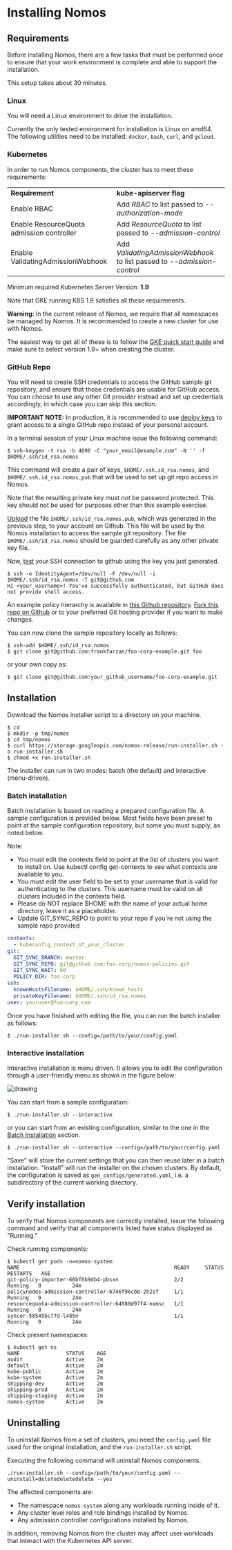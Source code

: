 # Installing Nomos

## Requirements

Before installing Nomos, there are a few tasks that must be performed once to
ensure that your work environment is complete and able to support the
installation.

This setup takes about 30 minutes.

### Linux

You will need a Linux environment to drive the installation.

Currently the only tested environment for installation is Linux on amd64. The
following utilities need to be installed: `docker`, `bash`, `curl`, and
`gcloud`.

### Kubernetes

In order to run Nomos components, the cluster has to meet these requirements:

<table>
  <tr>
   <td><strong>Requirement</strong>
   </td>
   <td><strong>kube-apiserver flag</strong>
   </td>
  </tr>
  <tr>
   <td>Enable RBAC
   </td>
   <td>Add <em>RBAC</em> to list passed to <em>--authorization-mode</em>
   </td>
  </tr>
  <tr>
   <td>Enable ResourceQuota admission controller
   </td>
   <td>Add <em>ResourceQuota</em> to list passed to <em>--admission-control</em>
   </td>
  </tr>
  <tr>
   <td>Enable ValidatingAdmissionWebhook
   </td>
   <td>Add <em>ValidatingAdmissionWebhook</em> to list passed to <em>--admission-control</em>
   </td>
  </tr>
</table>

Minimum required Kubernetes Server Version: **1.9**

Note that GKE running K8S 1.9 satisfies all these requirements.

**Warning:** In the current release of Nomos, we require that all namespaces be
managed by Nomos. It is recommended to create a new cluster for use with Nomos.

The easiest way to get all of these is to follow the [GKE quick start
guide](https://cloud.google.com/kubernetes-engine/docs/quickstart) and make sure
to select version 1.9+ when creating the cluster.

### GitHub Repo

You will need to create SSH credentials to access the GitHub sample git
repository, and ensure that those credentials are usable for GitHub access. You
can choose to use any other Git provider instead and set up credentials
accordingly, in which case you can skip this section.

**IMPORTANT NOTE:** In production, it is recommended to use [deploy
keys](https://developer.github.com/v3/guides/managing-deploy-keys/#deploy-keys)
to grant access to a single GitHub repo instead of your personal account.

In a terminal session of your Linux machine issue the following command:

```console
$ ssh-keygen -t rsa -b 4096 -C "your_email@example.com" -N '' -f $HOME/.ssh/id_rsa.nomos
```

This command will create a pair of keys, `$HOME/.ssh.id_rsa.nomos`, and
`$HOME/.ssh.id_rsa.nomos.pub` that will be used to set up git repo access in
Nomos.

Note that the resulting private key must _not_ be password protected. This key
should not be used for purposes other than this example exercise.

[Upload](https://help.github.com/articles/adding-a-new-ssh-key-to-your-github-account/)
the file `$HOME/.ssh/id_rsa.nomos.pub`, which was generated in the previous
step, to your account on Github. This file will be used by the Nomos
installation to access the sample git repository. The file
`$HOME/.ssh/id_rsa.nomos` should be guarded carefully as any other private key
file.

Now, [test](https://help.github.com/articles/testing-your-ssh-connection/) your
SSH connection to github using the key you just generated.

```console
$ ssh -o IdentityAgent=/dev/null -F /dev/null -i $HOME/.ssh/id_rsa.nomos -T git@github.com
Hi <your_username>! You've successfully authenticated, but GitHub does not provide shell access.
```

An example policy hierarchy is available in [this Github
repository](https://github.com/frankfarzan/foo-corp-example). [Fork this repo on
Github](https://help.github.com/articles/fork-a-repo/) or to your preferred Git
hosting provider if you want to make changes.

You can now clone the sample repository locally as follows:

```console
$ ssh-add $HOME/.ssh/id_rsa.nomos
$ git clone git@github.com:frankfarzan/foo-corp-example.git foo
```

or your own copy as:

```console
$ git clone git@github.com:your_github_username/foo-corp-example.git
```

## Installation

Download the Nomos installer script to a directory on your machine.

```console
$ cd
$ mkdir -p tmp/nomos
$ cd tmp/nomos
$ curl https://storage.googleapis.com/nomos-release/run-installer.sh -o run-installer.sh
$ chmod +x run-installer.sh
```

The installer can run in two modes: batch (the default) and interactive
(menu-driven).

### Batch installation

Batch installation is based on reading a prepared configuration file. A sample
configuration is provided below. Most fields have been preset to point at the
sample configuration repository, but some you must supply, as noted below.

Note:

*   You must edit the contexts field to point at the list of clusters you want
    to install on. Use kubectl config get-contexts to see what contexts are
    available to you.
*   You must edit the user field to be set to your username that is valid for
    authenticating to the clusters. This username must be valid on all clusters
    included in the contexts field.
*   Please do NOT replace $HOME with the name of your actual home directory,
    leave it as a placeholder.
*   Update GIT_SYNC_REPO to point to your repo if you're not using the sample
    repo provided

```yaml
contexts:
  - kubeconfig_context_of_your_cluster
git:
  GIT_SYNC_BRANCH: master
  GIT_SYNC_REPO: git@github.com:foo-corp/nomos-policies.git
  GIT_SYNC_WAIT: 60
  POLICY_DIR: foo-corp
ssh:
  knownHostsFilename: $HOME/.ssh/known_hosts
  privateKeyFilename: $HOME/.ssh/id_rsa.nomos
user: youruser@foo-corp.com
```

Once you have finished with editing the file, you can run the batch installer as
follows:

```console
$ ./run-installer.sh --config=/path/to/your/config.yaml
```

### Interactive installation

Interactive installation is menu driven. It allows you to edit the configuration
through a user-friendly menu as shown in the figure below:

![drawing](img/installer_interactive.png)

You can start from a sample configuration:

```console
$ ./run-installer.sh --interactive
```

or you can start from an existing configuration, similar to the one in the
[Batch Installation](#batch-installation) section.

```console
$ ./run-installer.sh --interactive --config=/path/to/your/config.yaml
```

"Save" will store the current settings that you can then reuse later in a batch
installation. "Install" will run the installer on the chosen clusters. By
default, the configuration is saved as `gen_configs/generated.yaml`, i.e. a
subdirectory of the current working directory.

## Verify installation

To verify that Nomos components are correctly installed, issue the following
command and verify that all components listed have status displayed as
"Running."

Check running components:

```console
$ kubectl get pods -n=nomos-system
NAME                                                  READY     STATUS    RESTARTS   AGE
git-policy-importer-66bf6b9db4-pbsxn                  2/2       Running   0          24m
policynodes-admission-controller-6746f96cbb-2h2sf     1/1       Running   0          24m
resourcequota-admission-controller-64988d97f4-nxmsc   1/1       Running   0          24m
syncer-58545bc77d-l485n                               1/1       Running   0          24m
```

Check present namespaces:

```console
$ kubectl get ns
NAME               STATUS    AGE
audit              Active    2m
default            Active    2m
kube-public        Active    2m
kube-system        Active    2m
shipping-dev       Active    2m
shipping-prod      Active    2m
shipping-staging   Active    2m
nomos-system       Active    2m

```

## Uninstalling

To uninstall Nomos from a set of clusters, you need the `config.yaml` file used
for the original installation, and the `run-installer.sh` script.

Executing the following command will uninstall Nomos components.

```console
./run-installer.sh --config=/path/to/your/config.yaml --uninstall=deletedeletedelete --yes

```

The affected components are:

*   The namespace `nomos-system` along any workloads running inside of it.
*   Any cluster level roles and role bindings installed by Nomos.
*   Any admission controller configurations installed by Nomos.

In addition, removing Nomos from the cluster may affect user workloads that
interact with the Kubernetes API server.
